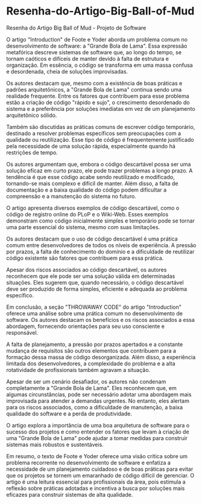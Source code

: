 # Resenha-do-Artigo-Big-Ball-of-Mud
Resenha do Artigo Big Ball of Mud - Projeto de Software 

O artigo "Introduction" de Foote e Yoder aborda um problema comum no desenvolvimento de software: a "Grande Bola de Lama". Essa expressão metafórica descreve sistemas de software que, ao longo do tempo, se tornam caóticos e difíceis de manter devido à falta de estrutura e organização. Em essência, o código se transforma em uma massa confusa e desordenada, cheia de soluções improvisadas.

Os autores destacam que, mesmo com a existência de boas práticas e padrões arquitetônicos, a "Grande Bola de Lama" continua sendo uma realidade frequente. Entre os fatores que contribuem para esse problema estão a criação de código "rápido e sujo", o crescimento desordenado do sistema e a preferência por soluções imediatas em vez de um planejamento arquitetônico sólido.

Também são discutidas as práticas comuns de escrever código temporário, destinado a resolver problemas específicos sem preocupações com a qualidade ou reutilização. Esse tipo de código é frequentemente justificado pela necessidade de uma solução rápida, especialmente quando há restrições de tempo.

Os autores argumentam que, embora o código descartável possa ser uma solução eficaz em curto prazo, ele pode trazer problemas a longo prazo. A tendência é que esse código acabe sendo reutilizado e modificado, tornando-se mais complexo e difícil de manter. Além disso, a falta de documentação e a baixa qualidade do código podem dificultar a compreensão e a manutenção do sistema no futuro.

O artigo apresenta diversos exemplos de código descartável, como o código de registro online do PLoP e o Wiki-Web. Esses exemplos demonstram como código inicialmente simples e temporário pode se tornar uma parte essencial do sistema, mesmo com suas limitações.

Os autores destacam que o uso de código descartável é uma prática comum entre desenvolvedores de todos os níveis de experiência. A pressão por prazos, a falta de conhecimento do domínio e a dificuldade de reutilizar código existente são fatores que contribuem para essa prática.

Apesar dos riscos associados ao código descartável, os autores reconhecem que ele pode ser uma solução válida em determinadas situações. Eles sugerem que, quando necessário, o código descartável deve ser produzido de forma simples, eficiente e adequada ao problema específico.

Em conclusão, a seção "THROWAWAY CODE" do artigo "Introduction" oferece uma análise sobre uma prática comum no desenvolvimento de software. Os autores destacam os benefícios e os riscos associados a essa abordagem, fornecendo orientações para seu uso consciente e responsável.

A falta de planejamento, a pressão por prazos apertados e a constante mudança de requisitos são outros elementos que contribuem para a formação dessa massa de código desorganizada. Além disso, a experiência limitada dos desenvolvedores, a complexidade do problema e a alta rotatividade de profissionais também agravam a situação.

Apesar de ser um cenário desafiador, os autores não condenam completamente a "Grande Bola de Lama". Eles reconhecem que, em algumas circunstâncias, pode ser necessário adotar uma abordagem mais improvisada para atender a demandas urgentes. No entanto, eles alertam para os riscos associados, como a dificuldade de manutenção, a baixa qualidade do software e a perda de produtividade.

O artigo explora a importância de uma boa arquitetura de software para o sucesso dos projetos e como entender os fatores que levam à criação de uma "Grande Bola de Lama" pode ajudar a tomar medidas para construir sistemas mais robustos e sustentáveis.

Em resumo, o texto de Foote e Yoder oferece uma visão crítica sobre um problema recorrente no desenvolvimento de software e enfatiza a necessidade de um planejamento cuidadoso e de boas práticas para evitar que os projetos se tornem um emaranhado de código difícil de gerenciar. O artigo é uma leitura essencial para profissionais da área, pois estimula a reflexão sobre práticas adotadas e incentiva a busca por soluções mais eficazes para construir sistemas de alta qualidade.
